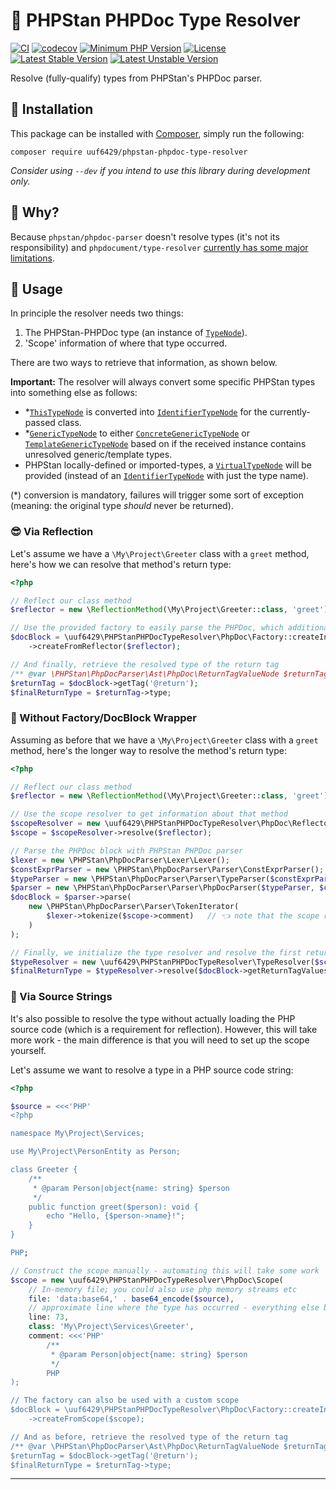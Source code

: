 # 📡 PHPStan PHPDoc Type Resolver

[![CI](https://github.com/uuf6429/phpstan-phpdoc-type-resolver/actions/workflows/ci.yml/badge.svg)](https://github.com/uuf6429/phpstan-phpdoc-type-resolver/actions/workflows/ci.yml)
[![codecov](https://codecov.io/gh/uuf6429/phpstan-phpdoc-type-resolver/branch/main/graph/badge.svg)](https://codecov.io/gh/uuf6429/phpstan-phpdoc-type-resolver)
[![Minimum PHP Version](https://img.shields.io/badge/php-%5E8.1-8892BF.svg)](https://php.net/)
[![License](https://img.shields.io/badge/license-MIT-428F7E.svg)](https://github.com/uuf6429/phpstan-phpdoc-type-resolver/blob/main/LICENSE)
[![Latest Stable Version](https://poser.pugx.org/uuf6429/phpstan-phpdoc-type-resolver/v)](https://packagist.org/packages/uuf6429/phpstan-phpdoc-type-resolver)
[![Latest Unstable Version](https://poser.pugx.org/uuf6429/phpstan-phpdoc-type-resolver/v/unstable)](https://packagist.org/packages/uuf6429/phpstan-phpdoc-type-resolver)

Resolve (fully-qualify) types from PHPStan's PHPDoc parser.

## 💾 Installation

This package can be installed with [Composer](https://getcomposer.org), simply run the following:

```shell
composer require uuf6429/phpstan-phpdoc-type-resolver
```

_Consider using `--dev` if you intend to use this library during development only._

## 🤔 Why?

Because `phpstan/phpdoc-parser` doesn't resolve types (it's not its responsibility) and `phpdocument/type-resolver`
[currently has some major limitations](https://github.com/phpDocumentor/ReflectionDocBlock/issues/372).

## 🚀 Usage

In principle the resolver needs two things:

1. The PHPStan-PHPDoc type (an instance of [`TypeNode`]).
2. 'Scope' information of where that type occurred.

There are two ways to retrieve that information, as shown below.

**Important:** The resolver will always convert some specific PHPStan types into something else as follows:

- *[`ThisTypeNode`] is converted into [`IdentifierTypeNode`] for the currently-passed class.
- *[`GenericTypeNode`] to either [`ConcreteGenericTypeNode`] or [`TemplateGenericTypeNode`] based on if the
  received instance contains unresolved generic/template types.
- PHPStan locally-defined or imported-types, a [`VirtualTypeNode`] will be provided (instead of an
  [`IdentifierTypeNode`] with just the type name).

(*) conversion is mandatory, failures will trigger some sort of exception (meaning: the original type _should_ never be
returned).

### 😎 Via Reflection

Let's assume we have a `\My\Project\Greeter` class with a `greet` method, here's how we can resolve that method's
return type:

```php
<?php

// Reflect our class method
$reflector = new \ReflectionMethod(\My\Project\Greeter::class, 'greet');

// Use the provided factory to easily parse the PHPDoc, which additionally automatically resolves the types
$docBlock = \uuf6429\PHPStanPHPDocTypeResolver\PhpDoc\Factory::createInstance()
    ->createFromReflector($reflector);

// And finally, retrieve the resolved type of the return tag
/** @var \PHPStan\PhpDocParser\Ast\PhpDoc\ReturnTagValueNode $returnTag */
$returnTag = $docBlock->getTag('@return');
$finalReturnType = $returnTag->type;
```

### 🙈 Without Factory/DocBlock Wrapper

Assuming as before that we have a `\My\Project\Greeter` class with a `greet` method, here's the longer way to resolve
the method's return type:

```php
<?php

// Reflect our class method
$reflector = new \ReflectionMethod(\My\Project\Greeter::class, 'greet');

// Use the scope resolver to get information about that method
$scopeResolver = new \uuf6429\PHPStanPHPDocTypeResolver\PhpDoc\ReflectorScopeResolver();
$scope = $scopeResolver->resolve($reflector);

// Parse the PHPDoc block with PHPStan PHPDoc parser
$lexer = new \PHPStan\PhpDocParser\Lexer\Lexer();
$constExprParser = new \PHPStan\PhpDocParser\Parser\ConstExprParser();
$typeParser = new \PHPStan\PhpDocParser\Parser\TypeParser($constExprParser);
$parser = new \PHPStan\PhpDocParser\Parser\PhpDocParser($typeParser, $constExprParser);
$docBlock = $parser->parse(
    new \PHPStan\PhpDocParser\Parser\TokenIterator(
        $lexer->tokenize($scope->comment)   // 👈 note that the scope resolver also retrieves the PHPDoc block for us
    )
);

// Finally, we initialize the type resolver and resolve the first return type of the doc block
$typeResolver = new \uuf6429\PHPStanPHPDocTypeResolver\TypeResolver($scope);
$finalReturnType = $typeResolver->resolve($docBlock->getReturnTagValues()[0]->type);
```

### 🤪 Via Source Strings

It's also possible to resolve the type without actually loading the PHP source code (which is a requirement for
reflection). However, this will take more work - the main difference is that you will need to set up the scope yourself.

Let's assume we want to resolve a type in a PHP source code string:

```php
<?php

$source = <<<'PHP'
<?php

namespace My\Project\Services;

use My\Project\PersonEntity as Person;

class Greeter {
    /**
     * @param Person|object{name: string} $person
     */
    public function greet($person): void {
        echo "Hello, {$person->name}!";
    }
}

PHP;

// Construct the scope manually - automating this will take some work
$scope = new \uuf6429\PHPStanPHPDocTypeResolver\PhpDoc\Scope(
    // In-memory file; you could also use php memory streams etc
    file: 'data:base64,' . base64_encode($source),
    // approximate line where the type has occurred - everything else below has to be specified manually
    line: 73,
    class: 'My\Project\Services\Greeter',
    comment: <<<'PHP'
        /**
         * @param Person|object{name: string} $person
         */
        PHP
);

// The factory can also be used with a custom scope
$docBlock = \uuf6429\PHPStanPHPDocTypeResolver\PhpDoc\Factory::createInstance()
    ->createFromScope($scope);

// And as before, retrieve the resolved type of the return tag
/** @var \PHPStan\PhpDocParser\Ast\PhpDoc\ReturnTagValueNode $returnTag */
$returnTag = $docBlock->getTag('@return');
$finalReturnType = $returnTag->type;
```

---

[`TypeNode`]: https://github.com/phpstan/phpdoc-parser/blob/1.23.x/src/Ast/Type/TypeNode.php
[`ThisTypeNode`]: https://github.com/phpstan/phpdoc-parser/blob/1.23.x/src/Ast/Type/ThisTypeNode.php
[`IdentifierTypeNode`]: https://github.com/phpstan/phpdoc-parser/blob/1.23.x/src/Ast/Type/IdentifierTypeNode.php
[`GenericTypeNode`]: https://github.com/phpstan/phpdoc-parser/blob/1.23.x/src/Ast/Type/GenericTypeNode.php
[`ConcreteGenericTypeNode`]: https://github.com/uuf6429/phpstan-phpdoc-type-resolver/blob/main/src/PhpDoc/Types/ConcreteGenericTypeNode.php
[`TemplateGenericTypeNode`]: https://github.com/uuf6429/phpstan-phpdoc-type-resolver/blob/main/src/PhpDoc/Types/TemplateGenericTypeNode.php
[`VirtualTypeNode`]:https://github.com/uuf6429/phpstan-phpdoc-type-resolver/blob/main/src/PhpDoc/Types/VirtualTypeNode.php
